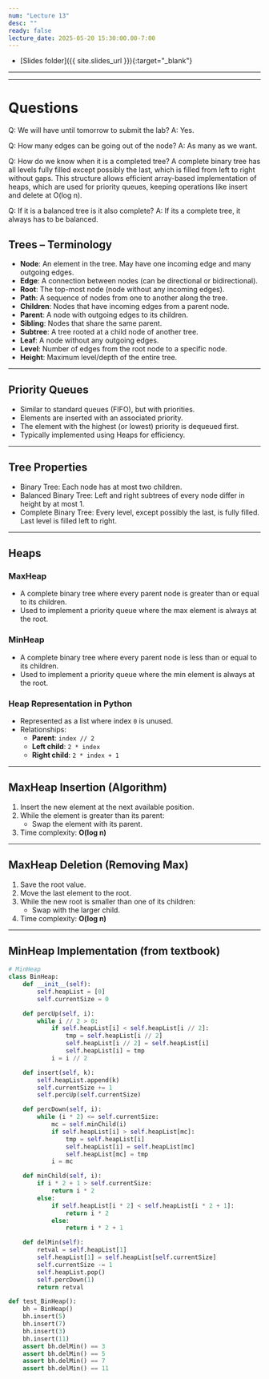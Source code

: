 ```yaml
---
num: "Lecture 13"
desc: ""
ready: false
lecture_date: 2025-05-20 15:30:00.00-7:00
---
```


* [Slides folder]({{ site.slides_url }}){:target="_blank"}

---

---

# Questions

Q: We will have until tomorrow to submit the lab?
A: Yes.

Q: How many edges can be going out of the node? 
A: As many as we want.

Q: How do we know when it is a completed tree?
A complete binary tree has all levels fully filled except possibly the last, which is filled from left to right without gaps. This structure allows efficient array-based implementation of heaps, which are used for priority queues, keeping operations like insert and delete at O(log n).

Q: If it is a balanced tree is it also complete? 
A: If its a complete tree, it always has to be balanced.

## Trees – Terminology

- **Node**: An element in the tree. May have one incoming edge and many outgoing edges.
- **Edge**: A connection between nodes (can be directional or bidirectional).
- **Root**: The top-most node (node without any incoming edges).
- **Path**: A sequence of nodes from one to another along the tree.
- **Children**: Nodes that have incoming edges from a parent node.
- **Parent**: A node with outgoing edges to its children.
- **Sibling**: Nodes that share the same parent.
- **Subtree**: A tree rooted at a child node of another tree.
- **Leaf**: A node without any outgoing edges.
- **Level**: Number of edges from the root node to a specific node.
- **Height**: Maximum level/depth of the entire tree.

---

## Priority Queues

- Similar to standard queues (FIFO), but with priorities.
- Elements are inserted with an associated priority.
- The element with the highest (or lowest) priority is dequeued first.
- Typically implemented using Heaps for efficiency.

---

## Tree Properties

- Binary Tree: Each node has at most two children.
- Balanced Binary Tree: Left and right subtrees of every node differ in height by at most 1.
- Complete Binary Tree: Every level, except possibly the last, is fully filled. Last level is filled left to right.

---

## Heaps

### MaxHeap
- A complete binary tree where every parent node is greater than or equal to its children.
- Used to implement a priority queue where the max element is always at the root.

### MinHeap
- A complete binary tree where every parent node is less than or equal to its children.
- Used to implement a priority queue where the min element is always at the root.

### Heap Representation in Python
- Represented as a list where index `0` is unused.
- Relationships:
  - **Parent**: `index // 2`
  - **Left child**: `2 * index`
  - **Right child**: `2 * index + 1`

---

## MaxHeap Insertion (Algorithm)
1. Insert the new element at the next available position.
2. While the element is greater than its parent:
   - Swap the element with its parent.
3. Time complexity: **O(log n)**

---

## MaxHeap Deletion (Removing Max)
1. Save the root value.
2. Move the last element to the root.
3. While the new root is smaller than one of its children:
   - Swap with the larger child.
4. Time complexity: **O(log n)**

---

## MinHeap Implementation (from textbook)

```python
# MinHeap
class BinHeap:
    def __init__(self):
        self.heapList = [0]
        self.currentSize = 0

    def percUp(self, i):
        while i // 2 > 0:
            if self.heapList[i] < self.heapList[i // 2]:
                tmp = self.heapList[i // 2]
                self.heapList[i // 2] = self.heapList[i]
                self.heapList[i] = tmp
            i = i // 2

    def insert(self, k):
        self.heapList.append(k)
        self.currentSize += 1
        self.percUp(self.currentSize)

    def percDown(self, i):
        while (i * 2) <= self.currentSize:
            mc = self.minChild(i)
            if self.heapList[i] > self.heapList[mc]:
                tmp = self.heapList[i]
                self.heapList[i] = self.heapList[mc]
                self.heapList[mc] = tmp
            i = mc

    def minChild(self, i):
        if i * 2 + 1 > self.currentSize:
            return i * 2
        else:
            if self.heapList[i * 2] < self.heapList[i * 2 + 1]:
                return i * 2
            else:
                return i * 2 + 1

    def delMin(self):
        retval = self.heapList[1]
        self.heapList[1] = self.heapList[self.currentSize]
        self.currentSize -= 1
        self.heapList.pop()
        self.percDown(1)
        return retval

def test_BinHeap():
    bh = BinHeap()
    bh.insert(5)
    bh.insert(7)
    bh.insert(3)
    bh.insert(11)
    assert bh.delMin() == 3
    assert bh.delMin() == 5
    assert bh.delMin() == 7
    assert bh.delMin() == 11

